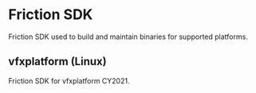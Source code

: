 # Friction SDK

Friction SDK used to build and maintain binaries for supported platforms.

## vfxplatform (Linux)

Friction SDK for vfxplatform CY2021.


